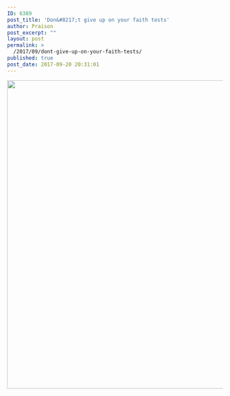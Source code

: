```yaml
---
ID: 6389
post_title: 'Don&#8217;t give up on your faith tests'
author: Praison
post_excerpt: ""
layout: post
permalink: >
  /2017/09/dont-give-up-on-your-faith-tests/
published: true
post_date: 2017-09-20 20:31:01
---
```

<img src="http://ift.tt/2xSmNY1" class="aligncenter size-large" width="720"><br>